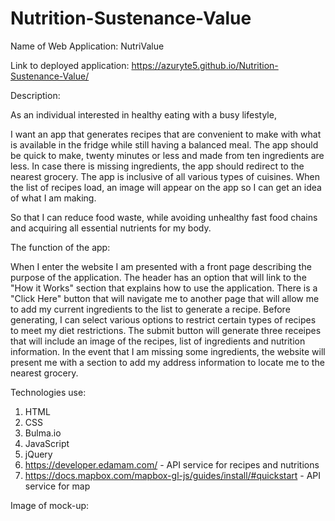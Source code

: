 # Nutrition-Sustenance-Value
Name of Web Application: NutriValue

Link to deployed application: https://azuryte5.github.io/Nutrition-Sustenance-Value/

Description:

As an individual interested in healthy eating with a busy lifestyle,

I want an app that generates recipes that are convenient to make with what is available in the fridge while still having a balanced meal. 
The app should be quick to make, twenty minutes or less and made from ten ingredients are less. 
In case there is missing ingredients, the app should redirect to the nearest grocery.
The app is inclusive of all various types of cuisines.
When the list of recipes load, an image will appear on the app so I can get an idea of what I am making.

So that I can reduce food waste, while avoiding unhealthy fast food chains and acquiring all essential nutrients for my body.

The function of the app:

When I enter the website I am presented with a front page describing the purpose of the application. The header has an option that will link to the "How it Works" section that explains how to use the application. There is a "Click Here" button that will navigate me to another page that will allow me to add my current ingredients to the list to generate a recipe. Before generating, I can select various options to restrict certain types of recipes to meet my diet restrictions. The submit button will generate three receipes that will include an image of the recipes, list of ingredients and nutrition information. In the event that I am missing some ingredients, the website will present me with a section to add my address information to locate me to the nearest grocery.

Technologies use:

1. HTML
2. CSS
3. Bulma.io
4. JavaScript
5. jQuery
5. https://developer.edamam.com/ - API service for recipes and nutritions
6. https://docs.mapbox.com/mapbox-gl-js/guides/install/#quickstart - API service for map

Image of mock-up:
